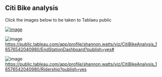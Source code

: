 ## Citi Bike analysis 

Click the images below to be taken  to Tablaeu public

[![image](https://user-images.githubusercontent.com/100214297/179046460-4af1c1b9-231f-4cb1-af7d-7154201ade20.png)](https://public.tableau.com/app/profile/shannon.watts/viz/CitiBikeAnalysis_16576542040980/StartStationDashboard?publish=yes)


![image](https://user-images.githubusercontent.com/100214297/180296349-08082575-e195-43f5-946c-dfea4efc31cf.png) https://public.tableau.com/app/profile/shannon.watts/viz/CitiBikeAnalysis_16576542040980/EndStationDashboard?publish=yes#

![image](https://user-images.githubusercontent.com/100214297/180296439-12132204-efd4-467a-85d1-98f66691eaf5.png)
https://public.tableau.com/app/profile/shannon.watts/viz/CitiBikeAnalysis_16576542040980/Ridership?publish=yes

